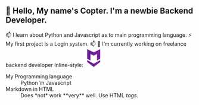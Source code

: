 
## 👋 Hello, My name's Copter. I'm a newbie Backend Developer. 
 📫 I learn about Python  and Javascript as to main programming language. 
 ⚡ My first project is a Login system. 📫
🔭 I’m currently working on freelance backend developer
Inline-style: ![alt text](https://github.com/adam-p/markdown-here/raw/master/src/common/images/icon48.png "Logo Title Text 1")
<dl>
  <dt>My Programming language</dt>
  
   <dd>Python \n Javascript </dd>


  <dt>Markdown in HTML</dt>
  <dd>Does *not* work **very** well. Use HTML <em>tags</em>.</dd>
</dl>
<!--
**CopKH/CopKH** is a ✨ _special_ ✨ repository because its `README.md` (this file) appears on your GitHub profile.

Here are some ideas to get you started:

- 🔭 I’m currently working on ...
- 🌱 I’m currently learning ...
- 👯 I’m looking to collaborate on ...
- 🤔 I’m looking for help with ...
- 💬 Ask me about ...
- 📫 How to reach me: ...
- 😄 Pronouns: ...
- ⚡ Fun fact: ...
-->
